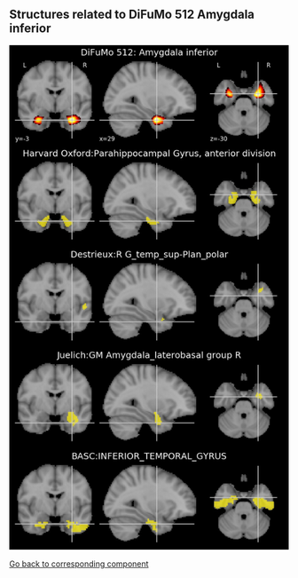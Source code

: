 


## Structures related to DiFuMo 512 Amygdala inferior

![106](106.jpg "Structures related to DiFuMo 512 Amygdala inferior")

[Go back to corresponding component](https://parietal-inria.github.io/DiFuMo/512/html/106.html)
